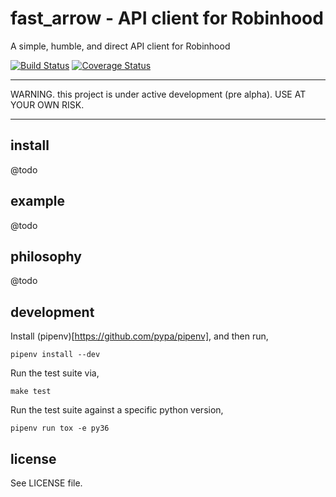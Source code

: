 # fast_arrow - API client for Robinhood
A simple, humble, and direct API client for Robinhood

[![Build Status](https://travis-ci.com/westonplatter/fast_arrow.svg?branch=master)](https://travis-ci.com/westonplatter/fast_arrow)
[![Coverage Status](https://coveralls.io/repos/github/westonplatter/fast_arrow/badge.svg?branch=master)](https://coveralls.io/github/westonplatter/fast_arrow?branch=master)

<hr/>
WARNING. this project is under active development (pre alpha).
USE AT YOUR OWN RISK.
<hr/>


## install
@todo

## example
@todo

## philosophy
@todo


## development
Install (pipenv)[https://github.com/pypa/pipenv], and then run,
```
pipenv install --dev
```

Run the test suite via,
```
make test
```

Run the test suite against a specific python version,
```
pipenv run tox -e py36
```


## license
See LICENSE file.
